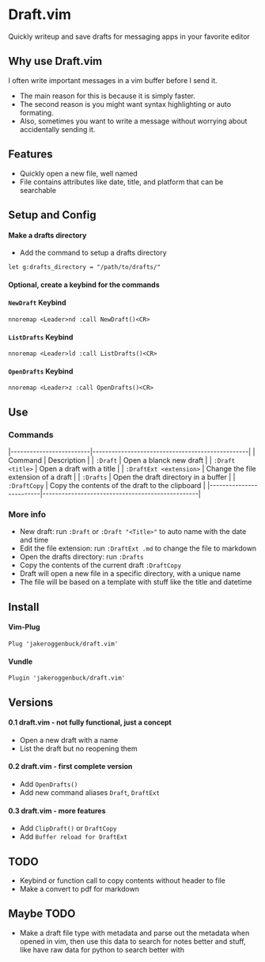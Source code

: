 # Draft.vim
Quickly writeup and save drafts for messaging apps in your favorite editor

## Why use Draft.vim
I often write important messages in a vim buffer before I send it.
- The main reason for this is because it is simply faster.
- The second reason is you might want syntax highlighting or auto formating. 
- Also, sometimes you want to write a message without worrying about accidentally sending it.

## Features
- Quickly open a new file, well named
- File contains attributes like date, title, and platform that can be searchable

## Setup and Config

#### Make a drafts directory
- Add the command to setup a drafts directory
```vim
let g:drafts_directory = "/path/to/drafts/"
```

#### Optional, create a keybind for the commands

#### `NewDraft` Keybind
```vim
nnoremap <Leader>nd :call NewDraft()<CR>
```

#### `ListDrafts` Keybind
```vim
nnoremap <Leader>ld :call ListDrafts()<CR>
```

#### `OpenDrafts` Keybind
```vim
nnoremap <Leader>z :call OpenDrafts()<CR>
```

## Use


### Commands

|-------------------------|-------------------------------------------------|
| Command                 | Description                                     |
| `:Draft`                | Open a blanck new draft                         |
| `:Draft <title>`        | Open a draft with a title                       |
| `:DraftExt <extension>` | Change the file extension of a draft            |
| `:Drafts`               | Open the draft directory in a buffer            |
| `:DraftCopy`            | Copy the contents of the draft to the clipboard |
|-------------------------|-------------------------------------------------|

### More info

- New draft: run `:Draft` or `:Draft "<Title>"` to auto name with the date and time
- Edit the file extension: run `:DraftExt .md` to change the file to markdown
- Open the drafts directory: run `:Drafts`
- Copy the contents of the current draft `:DraftCopy`
- Draft will open a new file in a specific directory, with a unique name
- The file will be based on a template with stuff like the title and datetime

## Install
#### Vim-Plug
`Plug 'jakeroggenbuck/draft.vim'`

#### Vundle
`Plugin 'jakeroggenbuck/draft.vim'`

## Versions

#### 0.1 draft.vim - not fully functional, just a concept

- Open a new draft with a name
- List the draft but no reopening them

#### 0.2 draft.vim - first complete version

- Add `OpenDrafts()`
- Add new command aliases `Draft`, `DraftExt`

#### 0.3 draft.vim - more features

- Add `ClipDraft()` or `DraftCopy`
- Add `Buffer reload for DraftExt`

## TODO
- Keybind or function call to copy contents without header to file
- Make a convert to pdf for markdown

## Maybe TODO
- Make a draft file type with metadata and parse out the metadata when opened in vim, then use this data to search for notes better and stuff, like have raw data for python to search better with
